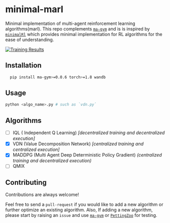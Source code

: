 # minimal-marl

Minimal implementation of multi-agent reinforcement learning algorithms(marl). This repo
complements [`ma-gym`](https://github.com/koulanurag/ma-gym) and is is inspired
by [`minimalRl`](https://github.com/seungeunrho/minimalRL) which provides minimal implementation for RL algorithms for
the ease of understanding.

[![Training Results](https://img.shields.io/badge/-Training%20Results-informational?style=for-the-badge)](https://wandb.ai/koulanurag/minimal-marl/reports/Minimal-Marl--Vmlldzo4MzM2MDc?accessToken=vy6dydemfdvekct02pevp3girjvb0tnt1ou2acb2h0fl478hdjqqu8ydbco6uz38)

## Installation

```bash 
  pip install ma-gym>=0.0.6 torch>=1.8 wandb
```

## Usage

```bash
python <algo_name>.py # such as `vdn.py`
```

## Algorithms

- [ ] IQL ( Independent Q Learning) _[decentralized training and decentralized execution]_
- [x] VDN (Value Decomposition Network) _[centralized training and centralized execution]_
- [x] MADDPG (Multi Agent Deep Deterministic Policy Gradient) _(centralized training and decentralized execution)_
- [ ] QMIX

## Contributing

Contributions are always welcome!

Feel free to send a `pull-request` if you would like to add a new algorithm or further optimize an existing algorithm.
Also, If adding a new algorithm, please start by raising an `issue` and
use [`ma-gym`](https://github.com/koulanurag/ma-gym) or
[`PettingZoo`](https://github.com/PettingZoo-Team/PettingZoo) for testing.


